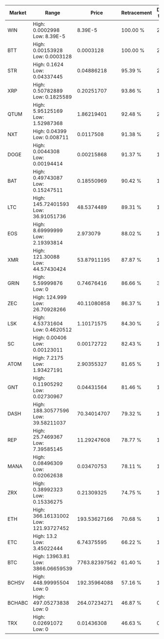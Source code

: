 | Market | Range | Price| Retracement | Doubles to 50% |
| --- | --- | --- | --- | --- |
| WIN | High: 0.0002998<br />Low: 8.39E-5 | 8.39E-5 | 100.00 % | 2.29 |
| BTT | High: 0.00153928<br />Low: 0.0003128 | 0.0003128 | 100.00 % | 2.96 |
| STR | High: 0.1624<br />Low: 0.04337445 | 0.04886218 | 95.39 % | 2.11 |
| XRP | High: 0.50782889<br />Low: 0.1825589 | 0.20251707 | 93.86 % | 1.70 |
| QTUM | High: 5.95125169<br />Low: 1.52987368 | 1.86219401 | 92.48 % | 2.01 |
| NXT | High: 0.04399<br />Low: 0.008711 | 0.0117508 | 91.38 % | 2.24 |
| DOGE | High: 0.0044308<br />Low: 0.00194414 | 0.00215868 | 91.37 % | 1.48 |
| BAT | High: 0.49743087<br />Low: 0.15247511 | 0.18550969 | 90.42 % | 1.75 |
| LTC | High: 145.72401593<br />Low: 36.91051736 | 48.5374489 | 89.31 % | 1.88 |
| EOS | High: 8.69999999<br />Low: 2.19393814 | 2.973079 | 88.02 % | 1.83 |
| XMR | High: 121.30088<br />Low: 44.57430424 | 53.87911195 | 87.87 % | 1.54 |
| GRIN | High: 5.59999876<br />Low: 0 | 0.74676416 | 86.66 % | 3.75 |
| ZEC | High: 124.999<br />Low: 26.70928266 | 40.11080858 | 86.37 % | 1.89 |
| LSK | High: 4.53731604<br />Low: 0.4620512 | 1.10171575 | 84.30 % | 2.27 |
| SC | High: 0.00406<br />Low: 0.00123011 | 0.00172722 | 82.43 % | 1.53 |
| ATOM | High: 7.2175<br />Low: 1.93427191 | 2.90355327 | 81.65 % | 1.58 |
| GNT | High: 0.11905292<br />Low: 0.02730967 | 0.04431564 | 81.46 % | 1.65 |
| DASH | High: 188.30577596<br />Low: 39.58211037 | 70.34014707 | 79.32 % | 1.62 |
| REP | High: 25.7469367<br />Low: 7.39585145 | 11.29247608 | 78.77 % | 1.47 |
| MANA | High: 0.08496309<br />Low: 0.02062638 | 0.03470753 | 78.11 % | 1.52 |
| ZRX | High: 0.38992323<br />Low: 0.15336275 | 0.21309325 | 74.75 % | 1.27 |
| ETH | High: 366.16131002<br />Low: 121.93727452 | 193.53627166 | 70.68 % | 1.26 |
| ETC | High: 13.2<br />Low: 3.45022444 | 6.74375595 | 66.22 % | 1.23 |
| BTC | High: 13963.81<br />Low: 3866.06659539 | 7763.82397562 | 61.40 % | 1.15 |
| BCHSV | High: 448.99995504<br />Low: 0 | 192.35964088 | 57.16 % | 1.17 |
| BCHABC | High: 497.05273838<br />Low: 0 | 264.07234271 | 46.87 % | 0.00 |
| TRX | High: 0.02691072<br />Low: 0 | 0.01436308 | 46.63 % | 0.00 |
